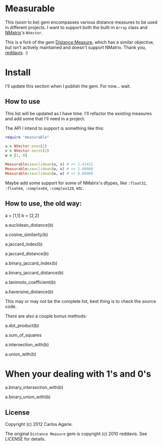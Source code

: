# Measurable

This (soon to be) gem encompasses various distance measures to be used in different projects. I want to support both the built-in `Array` class and [NMatrix](http://github.com/sciruby/nmatrix)'s `NVector`.

This is a fork of the gem [Distance Measure](https://github.com/reddavis/Distance-Measures), which has a similar objective, but isn't actively maintained and doesn't support NMatrix. Thank you, [reddavis](https://github.com/reddavis). :)

# Install

I'll update this section when I publish the gem. For now... wait.
  
## How to use

This list will be updated as I have time. I'll refactor the existing measures and add some that I'll need in a project.

The API I intend to support is something like this:

```ruby
require "measurable"
	
u = NVector.ones(2)
v = NVector.zeros(2)
w = [1, 0]

Measurable::euclidean(u, v) # => 1.41421
Measurable::euclidean(w, v) # => 1.00000
Measurable::euclidean(w, w) # => 0.00000
```

Maybe add some support for some of NMatrix's dtypes, like `:float32`, `:float64`, `:complex64`, `:complex128`, etc.

## How to use, the old way:

  a = [1,1]
  b = [2,2]
  
  a.euclidean_distance(b)
  
  a.cosine_similarity(b)
  
  a.jaccard_index(b)
  
  a.jaccard_distance(b)
  
  a.binary_jaccard_index(b)
  
  a.binary_jaccard_distance(b)
  
  a.tanimoto_coefficient(b)
  
  a.haversine_distance(b)
  
This may or may not be the complete list, best thing is to check the source code.
  
There are also a couple bonus methods:

  a.dot_product(b)
  
  a.sum_of_squares
  
  a.intersection_with(b)
  
  a.union_with(b)
  
  # When your dealing with 1's and 0's
  a.binary_intersection_with(b)
  
  a.binary_union_with(b)

## License

Copyright (c) 2012 Carlos Agarie.

The original `Distance Measure` gem is copyright (c) 2010 reddavis. See LICENSE for details.